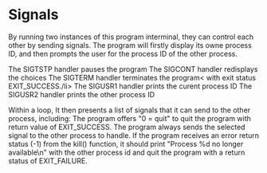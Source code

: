 # Signals
By running two instances of this program interminal, they can control each other by sending signals.
The program will firstly display its owne process ID, and then prompts the user for the process ID of
the other process.

The SIGTSTP handler pauses the program
The SIGCONT handler redisplays the choices
The SIGTERM handler terminates the program< with exit status EXIT_SUCCESS./li>
The SIGUSR1 handler prints the curent process ID
The SIGUSR2 handler prints the other process ID

Within a loop, It then presents a list of signals that it can send to the other process, including:
The program offers "0 = quit" to quit the program with return value of EXIT_SUCCESS.
The program always sends the selected signal to the other process to handle. If the program receives an error return status (-1) 
from the kill() function, it should print "Process %d no longer available\n" with the other process id and quit the program with 
a return status of EXIT_FAILURE.
